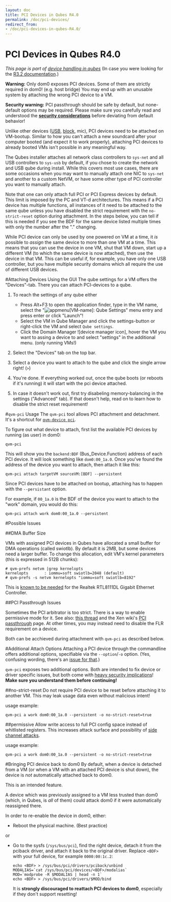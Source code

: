 ```yaml
---
layout: doc
title: PCI Devices in Qubes R4.0
permalink: /doc/pci-devices/
redirect_from:
- /doc/pci-devices-in-qubes-R4.0/
---
```


PCI Devices in Qubes R4.0
=========================
*This page is part of [device handling in qubes]*
(In case you were looking for the [R3.2 documentation](/doc/assigning-devices/).)

**Warning:** Only dom0 exposes PCI devices. Some of them are strictly required in dom0! (e.g. host bridge)
You may end up with an unusable system by attaching the wrong PCI device to a VM.

**Security warning:** PCI passthrough should be safe by default, but none-default options may be required. Please make sure you carefully read and understood the **[security considerations]** before deviating from default behavior!

Unlike other devices ([USB], [block], mic), PCI devices need to be attached on VM-bootup. Similar to how you can't attach a new soundcard after your computer booted (and expect it to work properly), attaching PCI devices to already booted VMs isn't possible in any meaningful way.

The Qubes installer attaches all network class controllers to `sys-net` and all USB controllers to `sys-usb` by default, if you chose to create the network and USB qube during install.
While this covers most use cases, there are some occasions when you may want to manually attach one NIC to `sys-net` and another to a custom NetVM, or have some other type of PCI controller you want to manually attach.

Note that one can only attach full PCI or PCI Express devices by default.
This limit is imposed by the PC and VT-d architectures.
This means if a PCI device has multiple functions, all instances of it need to be attached to the same qube unless you have disabled the strict requirement with the `no-strict-reset` option during attachment.
In the steps below, you can tell if this is needed if you see the BDF for the same device listed multiple times with only the number after the "." changing.

While PCI device can only be used by one powered on VM at a time, it *is* possible to *assign* the same device to more than one VM at a time. 
This means that you can use the device in one VM, shut that VM down, start up a different VM (to which the same device is now attached), then use the device in that VM.
This can be useful if, for example, you have only one USB controller, but you have multiple security domains which all require the use of different USB devices.

#Attaching Devices Using the GUI
The qube settings for a VM offers the "Devices"-tab. There you can attach PCI-devices to a qube.

 1. To reach the settings of any qube either

     - Press Alt+F3 to open the application finder, type in the VM name, select the "![appmenu]\[VM-name\]: Qube Settings" menu entry and press enter or click "Launch"!
     - Select the VM in Qube Manager and click the settings-button or right-click the VM and select `Qube settings`.
     - Click the Domain Manager ![device manager icon], hover the VM you want to assing a device to and select "settings" in the additional menu. (only running VMs!)

 2. Select the "Devices" tab on the top bar.
 3. Select a device you want to attach to the qube and click the single arrow right! (`>`)
 4. You're done. If everything worked out, once the qube boots (or reboots if it's running) it will start with the pci device attached.
 5. In case it doesn't work out, first try disabeling memory-balancing in the settings ("Advanced" tab). If that doesn't help, read on to learn how to disable the strict reset requirement!

#`qvm-pci` Usage
The `qvm-pci` tool allows PCI attachment and detachment. It's a shortcut for [`qvm-device pci`][qvm-device].

To figure out what device to attach, first list the available PCI devices by running (as user) in dom0:

    qvm-pci

This will show you the `backend:BDF` (Bus_Device.Function) address of each PCI device. 
It will look something like `dom0:00_1a.0`.
Once you've found the address of the device you want to attach, then attach it like this:

    qvm-pci attach targetVM sourceVM:[BDF] --persistent

Since PCI devices have to be attached on bootup, attaching has to happen with the `--persistant` option.

For example, if `00_1a.0` is the BDF of the device you want to attach to the "work" domain, you would do this:

    qvm-pci attach work dom0:00_1a.0 --persistent


#Possible Issues

##DMA Buffer Size

VMs with assigned PCI devices in Qubes have allocated a small buffer for DMA operations (called swiotlb).
By default it is 2MB, but some devices need a larger buffer.
To change this allocation, edit VM's kernel parameters (this is expressed in 512B chunks):

    # qvm-prefs netvm |grep kernelopts
    kernelopts       : iommu=soft swiotlb=2048 (default)
    # qvm-prefs -s netvm kernelopts "iommu=soft swiotlb=8192"


This is [known to be needed][ml1] for the Realtek RTL8111DL Gigabit Ethernet Controller.

##PCI Passthrough Issues

Sometimes the PCI arbitrator is too strict. 
There is a way to enable permissive mode for it.
See also: [this thread][ml2] and the Xen wiki's [PCI passthrough] page.
At other times, you may instead need to disable the FLR requirement on a device.

Both can be acchieved during attachment with `qvm-pci` as described below.


#Additional Attach Options
Attaching a PCI device through the commandline offers additional options, specifiable via the `--option`/`-o` option. (Yes, confusing wording, there's an [issue for that](https://github.com/QubesOS/qubes-issues/issues/4530).)

`qvm-pci` exposes two additional options. Both are intended to fix device or driver specific issues, but both come with [heavy security implications][security considerations]! **Make sure you understand them before continuing!**

##no-strict-reset
Do not require PCI device to be reset before attaching it to another VM. This may leak usage data even without malicious intent!

usage example:

    qvm-pci a work dom0:00_1a.0 --persistent -o no-strict-reset=true

##permissive
Allow write access to full PCI config space instead of whitlisted registers. This increases attack surface and possibility of [side channel attacks].

usage example:

    qvm-pci a work dom0:00_1a.0 --persistent -o no-strict-reset=true



#Bringing PCI device back to dom0
By default, when a device is detached from a VM (or when a VM with an attached PCI device is shut down), the device is *not* automatically attached back to dom0.

This is an intended feature.

A device which was previously assigned to a VM less trusted than dom0 (which, in Qubes, is *all* of them) could attack dom0 if it were automatically reassigned there.

In order to re-enable the device in dom0, either:

 *  Reboot the physical machine. (Best practice)

or

 *  Go to the sysfs (`/sys/bus/pci`), find the right device, detach it from the pciback driver, and attach it back to the original driver. 
    Replace `<BDF>` with your full device, for example `0000:00:1c.2`:

        echo <BDF> > /sys/bus/pci/drivers/pciback/unbind
        MODALIAS=`cat /sys/bus/pci/devices/<BDF>/modalias`
        MOD=`modprobe -R $MODALIAS | head -n 1`
        echo <BDF> > /sys/bus/pci/drivers/$MOD/bind

    It is **strongly discouraged to reattach PCI devices to dom0**, especially if they don't support resetting!
<!--TODO: Is this still needed?-->


[device handling in qubes]: /doc/device-handling/
[security considerations]: /doc/device-considerations/#pci-security
[block]:/doc/block-devices-in-qubes-R4.0/
[USB]:/dock/usb-devices-in-qubes-R4.0/
[appmenu]: https://raw.githubusercontent.com/QubesOS/qubes-artwork/master/icons/32x32/apps/qubes-appmenu-select.png
[domain manager icon]: https://raw.githubusercontent.com/QubesOS/qubes-artwork/master/icons/32x32/apps/qubes-logo-icon.png
[qvm-device]: /doc/device-handling-in-qubes-R4.0/#general-qubes-device-widget-behavior-and-handling
[side channel attacks]: https://en.wikipedia.org/wiki/Side-channel_attack
[ml1]: https://groups.google.com/group/qubes-devel/browse_thread/thread/631c4a3a9d1186e3
[ml2]: https://groups.google.com/forum/#!topic/qubes-users/Fs94QAc3vQI
[PCI passthrough]: https://wiki.xen.org/wiki/Xen_PCI_Passthrough